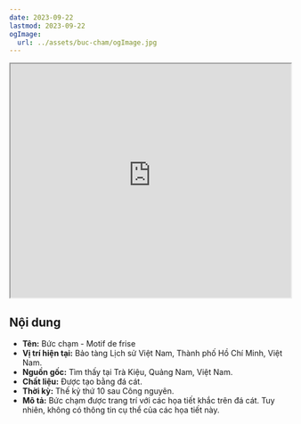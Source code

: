 ```yaml
---
date: 2023-09-22
lastmod: 2023-09-22
ogImage:
  url: ../assets/buc-cham/ogImage.jpg
---
```


<iframe src="https://projectscanner.streamlit.app/buc-cham/?embed=true" style="height:420px;width:100%;"></iframe>

## Nội dung
- **Tên:** Bức chạm - Motif de frise
- **Vị trí hiện tại:** Bảo tàng Lịch sử Việt Nam, Thành phố Hồ Chí Minh, Việt Nam.
- **Nguồn gốc:** Tìm thấy tại Trà Kiệu, Quảng Nam, Việt Nam.
- **Chất liệu:** Được tạo bằng đá cát.
- **Thời kỳ:** Thế kỷ thứ 10 sau Công nguyên.
- **Mô tả:** Bức chạm được trang trí với các họa tiết khắc trên đá cát. Tuy nhiên, không có thông tin cụ thể của các họa tiết này.
